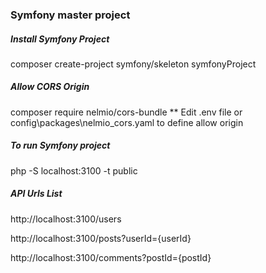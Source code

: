 ### Symfony master project

##### Install Symfony Project
composer create-project symfony/skeleton symfonyProject

##### Allow CORS Origin
composer require nelmio/cors-bundle
** Edit .env file or config\packages\nelmio_cors.yaml to define allow origin 

##### To run Symfony project 
php -S localhost:3100 -t public


##### API Urls List

http://localhost:3100/users

http://localhost:3100/posts?userId={userId}


http://localhost:3100/comments?postId={postId}



















